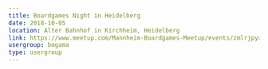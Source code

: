 ```yaml
---
title: Boardgames Night in Heidelberg
date: 2018-10-05
location: Alter Bahnhof in Kirchheim, Heidelberg
link: https://www.meetup.com/Mannheim-Boardgames-Meetup/events/zmlrjpyxnbhb/
usergroup: bogama
type: usergroup
---
```

